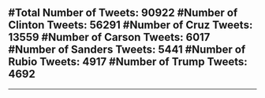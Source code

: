 #Total Number of Tweets: 90922 
#Number of Clinton Tweets: 56291
#Number of Cruz Tweets: 13559
#Number of Carson Tweets: 6017
#Number of Sanders Tweets: 5441
#Number of Rubio Tweets: 4917
#Number of Trump Tweets: 4692
---
---

